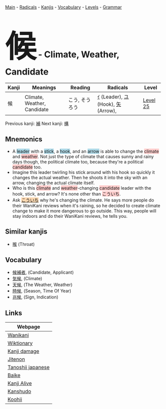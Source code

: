 <style> bigfont {font-size: 100px}</style>
[Main](../index.md) -
[Radicals](../radicals.md) -
[Kanjis](../kanjis.md) -
[Vocabulary](../vocabulary.md) -
[Levels](../levels.md) -
[Grammar](../grammar.md)
# <bigfont> 候</bigfont> - Climate, Weather, Candidate 

| Kanji | Meanings | Reading | Radicals | Level |
| --- | --- | --- | --- | --- |
| 候 | Climate, Weather, Candidate | こう, そうろう | [ｲ](../radicals/ｲ.md) (Leader), [ユ](../radicals/ユ.md) (Hook), [矢](../radicals/矢.md) (Arrow),  | [Level 25](../levels/wk_level25.md) |

Previous kanji: [補](補.md) Next kanji: [構](構.md) 

## Mnemonics
 * A <span style="background-color:#ADD8E6"> leader</span> with a <span style="background-color:#ADD8E6"> stick</span>, a <span style="background-color:#ADD8E6"> hook</span>, and an <span style="background-color:#ADD8E6"> arrow</span> is able to change the <span style="background-color:#ffcccb"> climate</span> and <span style="background-color:#ffcccb"> weather</span>. Not just the type of climate that causes sunny and rainy days though, the political climate too, because they're a political <span style="background-color:#ffcccb"> candidate</span> too.
* Imagine this leader twirling his stick around with his hook so quickly it changes the actual weather. Then he shoots it into the sky with an arrow, changing the actual climate itself.
* Who is this <span style="background-color:#ffcccb"> climate</span> and <span style="background-color:#ffcccb"> weather</span>-changing <span style="background-color:#ffcccb"> candidate</span> leader with the hook, stick, and arrow? It's none other than <span style="background-color:#ffcccb"> こういち</span>.
* Ask <span style="background-color:#fed8b1"> [こういち](https://jisho.org/search/こういち)</span> why he's changing the climate. He says more people do their WaniKani reviews when it's raining, so he decided to create climate change to make it more dangerous to go outside. This way, people will stay indoors and do their WaniKani reviews, he tells you.


## Similar kanjis
 * [喉](喉.md) (Throat)


## Vocabulary
 * [候補者](../vocabulary/候.md), (Candidate, Applicant)
* [気候](../vocabulary/候.md), (Climate)
* [天候](../vocabulary/候.md), (The Weather, Weather)
* [時候](../vocabulary/候.md), (Season, Time Of Year)
* [兆候](../vocabulary/候.md), (Sign, Indication)



## Links 

| Webpage |
| --- |
| [Wanikani          ](https://www.wanikani.com/kanji/候) |
| [Wiktionary        ](https://en.wiktionary.org/wiki/候) |
| [Kanji damage      ](http://www.kanjidamage.com/kanji/search?utf8=✓&q=候) |
| [Jitenon           ](https://jitenon.com/kanji/候) |
| [Tanoshii japanese ](https://www.tanoshiijapanese.com/dictionary/kanji.cfm?k=候) |
| [Baike             ](https://baike.baidu.com/item/候) |
| [Kanji Alive       ](https://app.kanjialive.com/候) |
| [Kanshudo          ](https://www.kanshudo.com/searchmn?q=候) |
| [Koohii            ](https://kanji.koohii.com/study/kanji/候) |
